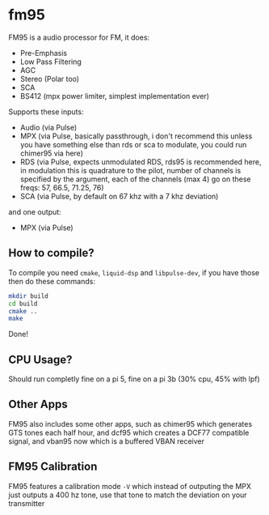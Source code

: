 # fm95

FM95 is a audio processor for FM, it does:

- Pre-Emphasis
- Low Pass Filtering
- AGC
- Stereo (Polar too)
- SCA
- BS412 (mpx power limiter, simplest implementation ever)

Supports these inputs:

- Audio (via Pulse)
- MPX (via Pulse, basically passthrough, i don't recommend this unless you have something else than rds or sca to modulate, you could run chimer95 via here)
- RDS (via Pulse, expects unmodulated RDS, rds95 is recommended here, in modulation this is quadrature to the pilot, number of channels is specified by the argument, each of the channels (max 4) go on these freqs: 57, 66.5, 71.25, 76)
- SCA (via Pulse, by default on 67 khz with a 7 khz deviation)

and one output:

- MPX (via Pulse)

## How to compile?

To compile you need `cmake`, `liquid-dsp` and `libpulse-dev`, if you have those then do these commands:

```bash
mkdir build
cd build
cmake ..
make
```

Done!

## CPU Usage?

Should run completly fine on a pi 5, fine on a pi 3b (30% cpu, 45% with lpf)

## Other Apps

FM95 also includes some other apps, such as chimer95 which generates GTS tones each half hour, and dcf95 which creates a DCF77 compatible signal, and vban95 now which is a buffered VBAN receiver

## FM95 Calibration

FM95 features a calibration mode `-V` which instead of outputing the MPX just outputs a 400 hz tone, use that tone to match the deviation on your transmitter
